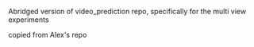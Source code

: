 Abridged version of video_prediction repo, specifically for the multi view experiments

copied from Alex's repo
